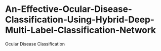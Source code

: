 # An-Effective-Ocular-Disease-Classification-Using-Hybrid-Deep-Multi-Label-Classification-Network
Ocular Disease Classification 
